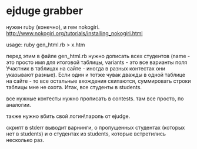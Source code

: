 # ejduge grabber

нужен ruby (конечно), и гем nokogiri. http://www.nokogiri.org/tutorials/installing_nokogiri.html

usage:
ruby gen_html.rb > x.htm

перед этим в файле gen_html.rb нужно дописать всех студентов (name - это просто имя для итоговой таблицы, variants - это все варианты поля Участник в таблицах на сайте - иногда в разных контестах они указывают разные). Если один и тотже чувак дважды в одной таблице на сайте - то все остальные вхождения скипаются, суммировать строки таблицы мне не охота. Итак, все студенты в students.

все нужные контесты нужно прописать в contests. там все просто, по аналогии.

также нужно вбить свой логин\пароль от ejudge.

скрипт в stderr выводит варнинги, о пропущенных студентах (которых нет в students)  и о студентах из students, которые встретились несколько раз.
